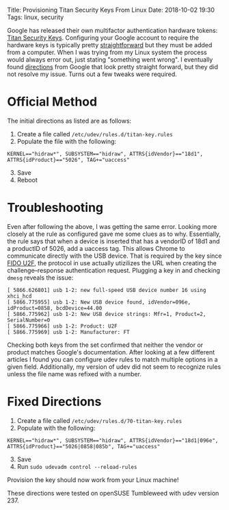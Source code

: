 Title: Provisioning Titan Security Keys From Linux
Date: 2018-10-02 19:30
Tags: linux, security

Google has released their own multifactor authentication hardware tokens: [Titan Security Keys](https://cloud.google.com/titan-security-key/). Configuring your Google account to require the hardware keys is typically pretty [straightforward](https://support.google.com/accounts/answer/6103523) but they must be added from a computer. When I was trying from my Linux system the process would always error out, just stating "something went wrong". I eventually found [directions](https://support.google.com/titansecuritykey/answer/9148044?hl=en) from Google that look pretty straight forward, but they did not resolve my issue. Turns out a few tweaks were required.

# Official Method

The initial directions as listed are as follows:

1. Create a file called `/etc/udev/rules.d/titan-key.rules`
2. Populate the file with the following:
```
KERNEL=="hidraw*", SUBSYSTEM=="hidraw", ATTRS{idVendor}=="18d1", ATTRS{idProduct}=="5026", TAG+="uaccess"
```
3. Save
4. Reboot

# Troubleshooting

Even after following the above, I was getting the same error. Looking more closely at the rule as configured gave me some clues as to why. Essentially, the rule says that when a device is inserted that has a vendorID of 18d1 and a productID of 5026, add a uaccess tag. This allows Chrome to communicate directly with the USB device. That is required by the key since [FIDO U2F](https://en.wikipedia.org/wiki/Universal_2nd_Factor), the protocol in use actually utizilizes the URL when creating the challenge–response authentication request. Plugging a key in and checking `dmesg` reveals the issue:
```
[ 5866.626801] usb 1-2: new full-speed USB device number 16 using xhci_hcd
[ 5866.775955] usb 1-2: New USB device found, idVendor=096e, idProduct=0858, bcdDevice=44.00
[ 5866.775962] usb 1-2: New USB device strings: Mfr=1, Product=2, SerialNumber=0
[ 5866.775966] usb 1-2: Product: U2F
[ 5866.775969] usb 1-2: Manufacturer: FT
```
Checking both keys from the set confirmed that neither the vendor or product matches Google's documentation. After looking at a few different articles I found you can configure udev rules to match multiple options in a given field. Additionally, my version of udev did not seem to recognize rules unless the file name was refixed with a number.

# Fixed Directions

1. Create a file called `/etc/udev/rules.d/70-titan-key.rules`
2. Populate with the following:
```
KERNEL=="hidraw*", SUBSYSTEM=="hidraw", ATTRS{idVendor}=="18d1|096e", ATTRS{idProduct}=="5026|0858|085b", TAG+="uaccess"
```
3. Save
4. Run `sudo udevadm control --reload-rules`

Provision the key should now work from your Linux machine!

These directions were tested on openSUSE Tumbleweed with udev version 237.